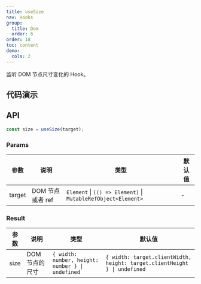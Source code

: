 ```yaml
---
title: useSize
nav: Hooks
group:
  title: Dom
  order: 6
order: 18
toc: content
demo:
  cols: 2
---
```


监听 DOM 节点尺寸变化的 Hook。

## 代码演示

<code src="./demo/demo1.tsx"></code>
<code src="./demo/demo2.tsx"></code>

## API

```typescript
const size = useSize(target);
```

### Params

| 参数   | 说明             | 类型                                                          | 默认值 |
| --- | --- | --- | --- |
| target | DOM 节点或者 ref | `Element` \| `(() => Element)` \| `MutableRefObject<Element>` | -      |

### Result

| 参数 | 说明           | 类型                                             | 默认值                                                                    |
| --- | --- | --- | --- |
| size | DOM 节点的尺寸 | `{ width: number, height: number } \| undefined` | `{ width: target.clientWidth, height: target.clientHeight } \| undefined` |
